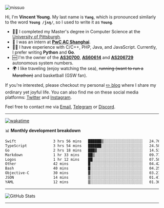 <p align="left"> <img src="https://komarev.com/ghpvc/?username=missuo&label=Profile%20views&color=0e75b6&style=flat" alt="missuo" /> </p>

Hi, I'm **Vincent Young**. My last name is **`Yang`**, which is pronounced similarly to the word **`Young /jʌŋ/`**, so I used to write it as **`Young`**.

- 👨‍🎓 I completed my Master's degree in Computer Science at the [University of Pittsburgh](https://www.pitt.edu).
- 💼 I was an intern at **[PwC AC Shanghai](https://www.linkedin.com/company/pwc-ac-shanghai/)**.
- 👨‍💻 I have experience with C/C++, PHP, Java, and JavaScript. Currently, I prefer writing **Python** and **Go**.
- 🆕 I'm the owner of the **[AS30700](https://bgp.tools/as/30700)**, **[AS60614](https://bgp.tools/as/60614)** and **[AS206729](https://bgp.tools/as/206729)** autonomous system numbers.
- 🌍 I like traveling (enjoy watching the sea), ~~running (want to run a Marathon)~~ and basketball (GSW fan).

If you're interested, please checkout my personal [✏️ blog](https://missuo.me/) where I share my ordinary yet joyful life. You can also find me on these social media platforms: [Twitter](https://twitter.com/m1ssuo) and [Instagram](https://www.instagram.com/missuo.me).

Feel free to contact me via <a href="mailto:me@owo.nz">Email</a>, [Telegram](https://t.me/missuo) or [Discord](https://discordapp.com/users/missuo#7448).

-------

[![wakatime](https://wakatime.com/badge/user/c13cd961-40ca-417a-afb6-1f9ea8ac295c.svg)](https://wakatime.com/@missuo)

📊 **Monthly development breakdown**
<!--START_SECTION:waka-->

```txt
Swift                 3 hrs 56 mins   ██████▒░░░░░░░░░░░░░░░░░░   24.76 %
TypeScript            3 hrs 54 mins   ██████░░░░░░░░░░░░░░░░░░░   24.58 %
Go                    2 hrs 18 mins   ███▓░░░░░░░░░░░░░░░░░░░░░   14.53 %
Markdown              1 hr 33 mins    ██▒░░░░░░░░░░░░░░░░░░░░░░   09.77 %
Logos                 1 hr 12 mins    ██░░░░░░░░░░░░░░░░░░░░░░░   07.58 %
Other                 42 mins         █░░░░░░░░░░░░░░░░░░░░░░░░   04.42 %
Bash                  40 mins         █░░░░░░░░░░░░░░░░░░░░░░░░   04.25 %
Objective-C           30 mins         ▓░░░░░░░░░░░░░░░░░░░░░░░░   03.21 %
JSON                  14 mins         ▒░░░░░░░░░░░░░░░░░░░░░░░░   01.47 %
YAML                  12 mins         ▒░░░░░░░░░░░░░░░░░░░░░░░░   01.30 %
```

<!--END_SECTION:waka-->

-------

![GitHub Stats](https://github-readme-stats-opal-alpha-76.vercel.app/api?username=missuo&show_icons=true&theme=transparent)

-------

